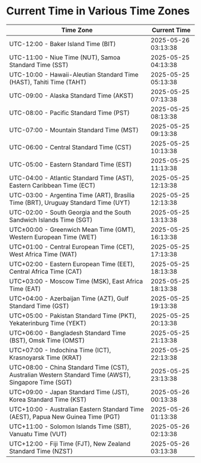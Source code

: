# Current Time in Various Time Zones

| Time Zone | Current Time |
|-----------|--------------|
| UTC-12:00 - Baker Island Time (BIT) | 2025-05-26 03:13:38 |
| UTC-11:00 - Niue Time (NUT), Samoa Standard Time (SST) | 2025-05-25 04:13:38 |
| UTC-10:00 - Hawaii-Aleutian Standard Time (HAST), Tahiti Time (TAHT) | 2025-05-25 05:13:38 |
| UTC-09:00 - Alaska Standard Time (AKST) | 2025-05-25 07:13:38 |
| UTC-08:00 - Pacific Standard Time (PST) | 2025-05-25 08:13:38 |
| UTC-07:00 - Mountain Standard Time (MST) | 2025-05-25 09:13:38 |
| UTC-06:00 - Central Standard Time (CST) | 2025-05-25 10:13:38 |
| UTC-05:00 - Eastern Standard Time (EST) | 2025-05-25 11:13:38 |
| UTC-04:00 - Atlantic Standard Time (AST), Eastern Caribbean Time (ECT) | 2025-05-25 12:13:38 |
| UTC-03:00 - Argentina Time (ART), Brasília Time (BRT), Uruguay Standard Time (UYT) | 2025-05-25 12:13:38 |
| UTC-02:00 - South Georgia and the South Sandwich Islands Time (SGT) | 2025-05-25 13:13:38 |
| UTC±00:00 - Greenwich Mean Time (GMT), Western European Time (WET) | 2025-05-25 16:13:38 |
| UTC+01:00 - Central European Time (CET), West Africa Time (WAT) | 2025-05-25 17:13:38 |
| UTC+02:00 - Eastern European Time (EET), Central Africa Time (CAT) | 2025-05-25 18:13:38 |
| UTC+03:00 - Moscow Time (MSK), East Africa Time (EAT) | 2025-05-25 18:13:38 |
| UTC+04:00 - Azerbaijan Time (AZT), Gulf Standard Time (GST) | 2025-05-25 19:13:38 |
| UTC+05:00 - Pakistan Standard Time (PKT), Yekaterinburg Time (YEKT) | 2025-05-25 20:13:38 |
| UTC+06:00 - Bangladesh Standard Time (BST), Omsk Time (OMST) | 2025-05-25 21:13:38 |
| UTC+07:00 - Indochina Time (ICT), Krasnoyarsk Time (KRAT) | 2025-05-25 22:13:38 |
| UTC+08:00 - China Standard Time (CST), Australian Western Standard Time (AWST), Singapore Time (SGT) | 2025-05-25 23:13:38 |
| UTC+09:00 - Japan Standard Time (JST), Korea Standard Time (KST) | 2025-05-26 00:13:38 |
| UTC+10:00 - Australian Eastern Standard Time (AEST), Papua New Guinea Time (PGT) | 2025-05-26 01:13:38 |
| UTC+11:00 - Solomon Islands Time (SBT), Vanuatu Time (VUT) | 2025-05-26 02:13:38 |
| UTC+12:00 - Fiji Time (FJT), New Zealand Standard Time (NZST) | 2025-05-26 03:13:38 |
